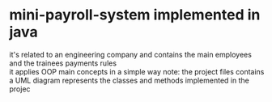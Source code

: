 # mini-payroll-system implemented in java
it's related to an engineering company and contains the main employees and the trainees payments rules  
it applies OOP main concepts in a simple way 
note: the project files contains a UML diagram represents the classes and methods implemented in the projec
